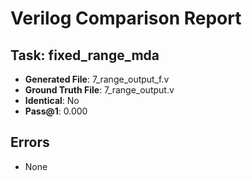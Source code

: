
# Verilog Comparison Report

## Task: fixed_range_mda
- **Generated File**: 7_range_output_f.v
- **Ground Truth File**: 7_range_output.v
- **Identical**: No
- **Pass@1**: 0.000

## Errors
- None
